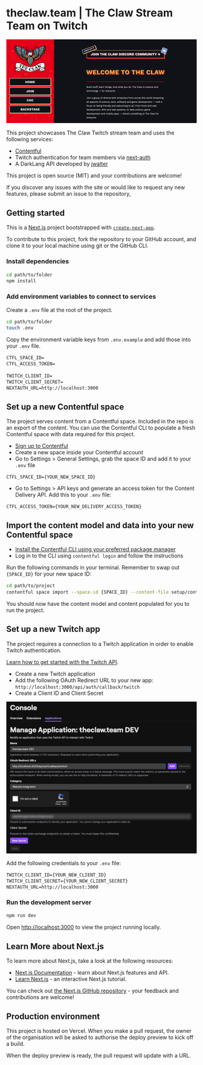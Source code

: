 # theclaw.team | The Claw Stream Team on Twitch

![A screenshot of theclaw.team in desktop view showing a red sidebar to the left wiht menu links below the moth logo and the introduction to the team and what it is about on the right](screenshot.png)

This project showcases The Claw Twitch stream team and uses the following services:

- [Contentful](https://contentful.com)
- Twitch authentication for team members via [next-auth](https://next-auth.js.org/)
- A DarkLang API developed by [jwalter](https://github.com/jwalter)

This project is open source (MIT) and your contributions are welcome!

If you discover any issues with the site or would like to request any new features, please submit an issue to the repository,

## Getting started

This is a [Next.js](https://nextjs.org/) project bootstrapped with
[`create-next-app`](https://github.com/vercel/next.js/tree/canary/packages/create-next-app).

To contribute to this project, fork the repository to your GitHub account, and clone it to your
local machine using git or the GitHub CLI.

### Install dependencies

```bash
cd path/to/folder
npm install
```

### Add environment variables to connect to services

Create a `.env` file at the root of the project.

```bash
cd path/to/folder
touch .env
```

Copy the environment variable keys from `.env.example` and add those into your `.env` file.

```text
CTFL_SPACE_ID=
CTFL_ACCESS_TOKEN=

TWITCH_CLIENT_ID=
TWITCH_CLIENT_SECRET=
NEXTAUTH_URL=http://localhost:3000
```

## Set up a new Contentful space

The project serves content from a Contentful space. Included in the repo is an export of the
content. You can use the Contentful CLI to populate a fresh Contentful space with data required for
this project.

- [Sign up to Contentful](https://contentful.com/sign-up)
- Create a new space inside your Contentful account
- Go to Settings > General Settings, grab the space ID and add it to your `.env` file

```text
CTFL_SPACE_ID={YOUR_NEW_SPACE_ID}
```

- Go to Settings > API keys and generate an access token for the Content Delivery API. Add this to
  your `.env` file:

```text
CTFL_ACCESS_TOKEN={YOUR_NEW_DELIVERY_ACCESS_TOKEN}
```

## Import the content model and data into your new Contentful space

- [Install the Contentful CLI using your preferred package manager](https://www.contentful.com/developers/docs/tutorials/cli/installation/)
- Log in to the CLI using `contentful login` and follow the instructions

Run the following commands in your terminal. Remember to swap out `{SPACE_ID}` for your new space
ID:

```bash
cd path/to/project
contentful space import --space-id {SPACE_ID} --content-file setup/content.json
```

You should now have the content model and content populated for you to run the project.

## Set up a new Twitch app

The project requires a connection to a Twitch application in order to enable Twitch authentication.

[Learn how to get started with the Twitch API](https://dev.twitch.tv/docs/api).

- Create a new Twitch application
- Add the following OAuth Redirect URL to your new app:
  `http://localhost:3000/api/auth/callback/twitch`
- Create a Client ID and Client Secret

![Screenshot of Twitch app setup](twitch_app_screenshot.png)

Add the following credentials to your `.env` file:

```text
TWITCH_CLIENT_ID={YOUR_NEW_CLIENT_ID}
TWITCH_CLIENT_SECRET={YOUR_NEW_CLIENT_SECRET}
NEXTAUTH_URL=http://localhost:3000
```

### Run the development server

```bash
npm run dev
```

Open [http://localhost:3000](http://localhost:3000) to view the project running locally.

## Learn More about Next.js

To learn more about Next.js, take a look at the following resources:

- [Next.js Documentation](https://nextjs.org/docs) - learn about Next.js features and API.
- [Learn Next.js](https://nextjs.org/learn) - an interactive Next.js tutorial.

You can check out [the Next.js GitHub repository](https://github.com/vercel/next.js/) - your
feedback and contributions are welcome!

## Production environment

This project is hosted on Vercel. When you make a pull request, the owner of the organisation will
be asked to authorise the deploy preview to kick off a build.

When the deploy preview is ready, the pull request will update with a URL.
